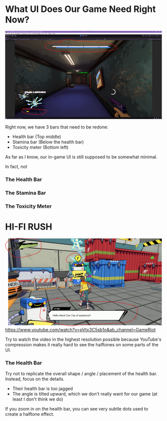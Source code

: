 # What UI Does Our Game Need Right Now?

![](<../_META/Attachments/Pasted image 20250316150025.png>)

Right now, we have 3 bars that need to be redone:

- Health bar (Top middle)
- Stamina bar (Below the health bar)
- Toxicity meter (Bottom left)

As far as I know, our in-game UI is still supposed to be somewhat minimal.

In fact, not 

### The Health Bar

### The Stamina Bar

### The Toxicity Meter

# HI-FI RUSH

![](<../_META/Attachments/Pasted image 20250316144542.png>)
<https://www.youtube.com/watch?v=pVtx3C5sb1o&ab_channel=GameRiot>

Try to watch the video in the highest resolution possible because YouTube's compression makes it really hard to see the halftones on some parts of the UI.

### The Health Bar

Try not to replicate the overall shape / angle / placement of the health bar. Instead, focus on the details.

- Their health bar is too jagged
- The angle is tilted upward, which we don't really want for our game (at least I don't think we do)

If you zoom in on the health bar, you can see very subtle dots used to create a halftone effect.
